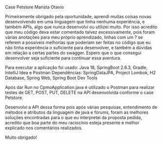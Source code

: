 Case Petstore Marista Otavio

Primeiramente obrigado pela oportunidade, aprendi muitas coisas novas desenvolvendo em uma linguagem que tinha nenhuma experiência, e também APIs, algo que nunca desenvolvi ou utilizei muito. Por isso acredito que meu código deva estar comentado talvez excessivamente, pois foram várias anotações para meu próprio aprendizado, linhas com um ? se referem a possíveis melhorias que poderiam ser feitas no código que eu não tinha experiência o suficiente para desenvolver, e também a dúvidas em relação a certas partes do swagger. Espero que o que consegui desenvolver seja suficiente para continuar essa aventura.

Para executar a aplicação foi usado:
    Java 18, SpringBoot 2.6.3, Gradle, IntelliJ Idea e Postman
Dependências:
    SpringDataJPA, Project Lombok, H2 Database, Spring Web, Spring Boot Dev Tools

Após dar Run no CpmoApplication.java é utilizado o Postman para realizar testes de GET, POST, PUT, DELETE na API desenvolvida conforme o case Petstore.

Desenvolvi a API dessa forma pois após várias pesquisas, entendimento de métodos e atributos da linguagem de java e fórums, foram as melhores soluções encontradas para o que eu interpretei da proposta pedida, acredito que boa parte do meu raciocínio esteja presente e melhor explicado nos comentários realizados. 

Muito obrigado!